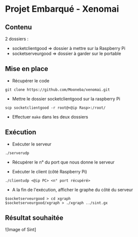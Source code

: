 # Projet Embarqué - Xenomai
## Contenu
2 dossiers :
  - socketclientgood
      => dossier à mettre sur la Raspberry Pi
  - socketserveurgood
      => dossier à garder sur le portable

## Mise en place
* Récupérer le code 
```
git clone https://github.com/Mooneba/xenomai.git
```

* Mettre le dossier socketclientgood sur la raspberry Pi
```
scp socketclientgood -r root@<@ip Rasp>:/root/
```

* Effectuer ```make``` dans les deux dossiers

## Exécution
* Exécuter le serveur
```
./serverudp
```

* Récupérer le n° du port que nous donne le serveur

* Exécuter le client (côté Raspberry Pi)
```
./clientudp <@ip PC> <n° port récupéré>
```

* A la fin de l'exécution, afficher le graphe du côté du serveur
```
$socketserveurgood > cd xgraph
$socketserveurgood/xgraph > ./xgraph ../sint.gx
```

## Résultat souhaitée
![Image of Sint]
